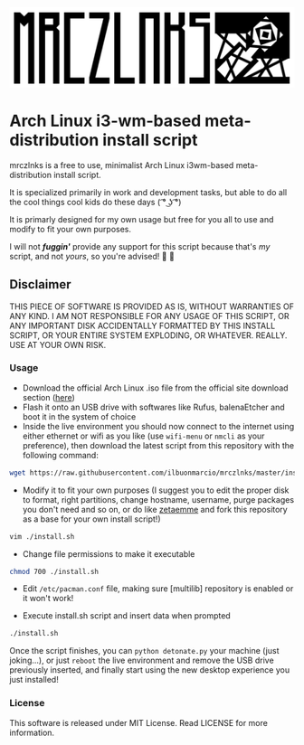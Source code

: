![](logo.png)

# Arch Linux i3-wm-based meta-distribution install script

mrczlnks is a free to use, minimalist Arch Linux i3wm-based meta-distribution install script.

It is specialized primarily in work and development tasks, but able to do all the cool things cool kids do these days ( ͡° ͜ʖ ͡°)

It is primarly designed for my own usage but free for you all to use and modify to fit your own purposes.

I will not **_fuggin'_** provide any support for this script because that's *my* script, and not *yours*, so you're advised! :beers: :kiss:

## Disclaimer

THIS PIECE OF SOFTWARE IS PROVIDED AS IS, WITHOUT WARRANTIES OF ANY KIND. I AM NOT RESPONSIBLE FOR ANY USAGE OF THIS SCRIPT, OR ANY IMPORTANT DISK ACCIDENTALLY FORMATTED BY THIS INSTALL SCRIPT, OR YOUR ENTIRE SYSTEM EXPLODING, OR WHATEVER. REALLY. USE AT YOUR OWN RISK.

### Usage

- Download the official Arch Linux .iso file from the official site download section ([here](https://www.archlinux.org/download/))
- Flash it onto an USB drive with softwares like Rufus, balenaEtcher and boot it in the system of choice
- Inside the live environment you should now connect to the internet using either ethernet or wifi as you like (use `wifi-menu` or `nmcli` as your preference), then download the latest script from this repository with the following command:

```bash
wget https://raw.githubusercontent.com/ilbuonmarcio/mrczlnks/master/install.sh
```

- Modify it to fit your own purposes (I suggest you to edit the proper disk to format, right partitions, change hostname, username, purge packages you don't need and so on, or do like [zetaemme](https://github.com/zetaemme/zls) and fork this repository as a base for your own install script!)

```bash
vim ./install.sh
```

- Change file permissions to make it executable

```bash
chmod 700 ./install.sh
```

- Edit `/etc/pacman.conf` file, making sure [multilib] repository is enabled or it won't work!

- Execute install.sh script and insert data when prompted

```bash
./install.sh
```

Once the script finishes, you can `python detonate.py` your machine (just joking...), or just `reboot` the live environment and remove the USB drive previously inserted, and finally start using the new desktop experience you just installed!

### License

This software is released under MIT License.
Read LICENSE for more information.
